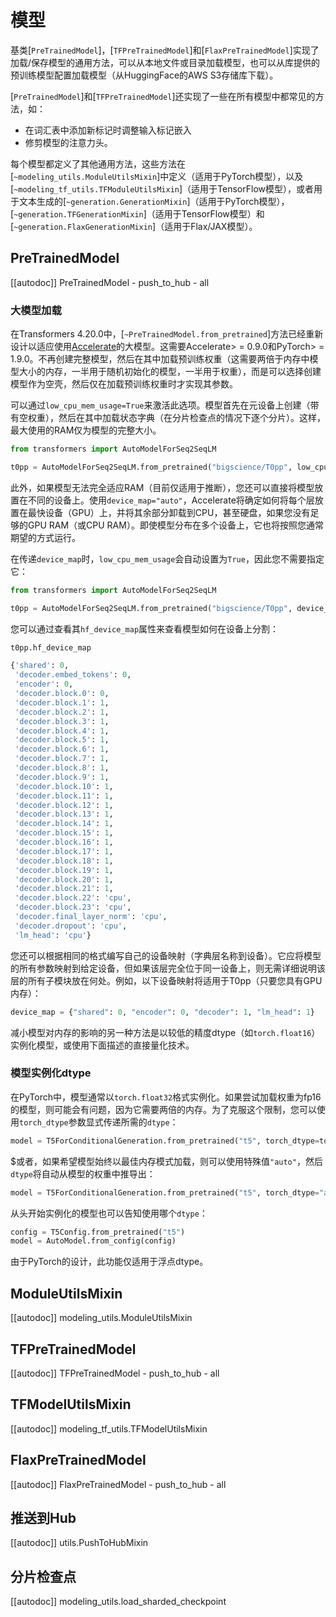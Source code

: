 <!--版权2020年The HuggingFace团队。版权所有。

根据Apache许可证第2版（“许可证”）许可; 除非符合许可证的规定，否则您不得使用此文件。您可以在以下网址获取许可证的副本：

http：//www.apache.org/licenses/LICENSE-2.0

除非适用法律要求或书面同意，根据许可证分发的软件是按“原样”分发的，不附带任何形式的明示或暗示的保证或条件。请参阅许可证以获取特定语言的权限和限制。

⚠️ 请注意，此文件是Markdown格式，但包含我们的doc-builder的特定语法（类似于MDX），在您的Markdown查看器中可能无法正确呈现。

-->

# 模型

基类[`PreTrainedModel`]，[`TFPreTrainedModel`]和[`FlaxPreTrainedModel`]实现了加载/保存模型的通用方法，可以从本地文件或目录加载模型，也可以从库提供的预训练模型配置加载模型（从HuggingFace的AWS
S3存储库下载）。

[`PreTrainedModel`]和[`TFPreTrainedModel`]还实现了一些在所有模型中都常见的方法，如：

- 在词汇表中添加新标记时调整输入标记嵌入
- 修剪模型的注意力头。

每个模型都定义了其他通用方法，这些方法在[`~modeling_utils.ModuleUtilsMixin`]中定义（适用于PyTorch模型），以及[`~modeling_tf_utils.TFModuleUtilsMixin`]（适用于TensorFlow模型），或者用于文本生成的[`~generation.GenerationMixin`]（适用于PyTorch模型），[`~generation.TFGenerationMixin`]（适用于TensorFlow模型）和[`~generation.FlaxGenerationMixin`]（适用于Flax/JAX模型）。


## PreTrainedModel

[[autodoc]] PreTrainedModel
    - push_to_hub
    - all

<a id='from_pretrained-torch-dtype'></a>

### 大模型加载

在Transformers 4.20.0中，[`~PreTrainedModel.from_pretrained`]方法已经重新设计以适应使用[Accelerate](https：//huggingface.co/docs/accelerate/big_modeling)的大模型。这需要Accelerate> = 0.9.0和PyTorch> = 1.9.0。不再创建完整模型，然后在其中加载预训练权重（这需要两倍于内存中模型大小的内存，一半用于随机初始化的模型，一半用于权重），而是可以选择创建模型作为空壳，然后仅在加载预训练权重时才实现其参数。

可以通过`low_cpu_mem_usage=True`来激活此选项。模型首先在元设备上创建（带有空权重），然后在其中加载状态字典（在分片检查点的情况下逐个分片）。这样，最大使用的RAM仅为模型的完整大小。

```py
from transformers import AutoModelForSeq2SeqLM

t0pp = AutoModelForSeq2SeqLM.from_pretrained("bigscience/T0pp", low_cpu_mem_usage=True)
```

此外，如果模型无法完全适应RAM（目前仅适用于推断），您还可以直接将模型放置在不同的设备上。使用`device_map="auto"`，Accelerate将确定如何将每个层放置在最快设备（GPU）上，并将其余部分卸载到CPU，甚至硬盘，如果您没有足够的GPU RAM（或CPU RAM）。即使模型分布在多个设备上，它也将按照您通常期望的方式运行。

在传递`device_map`时，`low_cpu_mem_usage`会自动设置为`True`，因此您不需要指定它：

```py
from transformers import AutoModelForSeq2SeqLM

t0pp = AutoModelForSeq2SeqLM.from_pretrained("bigscience/T0pp", device_map="auto")
```

您可以通过查看其`hf_device_map`属性来查看模型如何在设备上分割：

```py
t0pp.hf_device_map
```

```python out
{'shared': 0,
 'decoder.embed_tokens': 0,
 'encoder': 0,
 'decoder.block.0': 0,
 'decoder.block.1': 1,
 'decoder.block.2': 1,
 'decoder.block.3': 1,
 'decoder.block.4': 1,
 'decoder.block.5': 1,
 'decoder.block.6': 1,
 'decoder.block.7': 1,
 'decoder.block.8': 1,
 'decoder.block.9': 1,
 'decoder.block.10': 1,
 'decoder.block.11': 1,
 'decoder.block.12': 1,
 'decoder.block.13': 1,
 'decoder.block.14': 1,
 'decoder.block.15': 1,
 'decoder.block.16': 1,
 'decoder.block.17': 1,
 'decoder.block.18': 1,
 'decoder.block.19': 1,
 'decoder.block.20': 1,
 'decoder.block.21': 1,
 'decoder.block.22': 'cpu',
 'decoder.block.23': 'cpu',
 'decoder.final_layer_norm': 'cpu',
 'decoder.dropout': 'cpu',
 'lm_head': 'cpu'}
```

您还可以根据相同的格式编写自己的设备映射（字典层名称到设备）。它应将模型的所有参数映射到给定设备，但如果该层完全位于同一设备上，则无需详细说明该层的所有子模块放在何处。例如，以下设备映射将适用于T0pp（只要您具有GPU内存）：

```python
device_map = {"shared": 0, "encoder": 0, "decoder": 1, "lm_head": 1}
```

减小模型对内存的影响的另一种方法是以较低的精度dtype（如`torch.float16`）实例化模型，或使用下面描述的直接量化技术。

### 模型实例化dtype

在PyTorch中，模型通常以`torch.float32`格式实例化。如果尝试加载权重为fp16的模型，则可能会有问题，因为它需要两倍的内存。为了克服这个限制，您可以使用`torch_dtype`参数显式传递所需的`dtype`：

```python
model = T5ForConditionalGeneration.from_pretrained("t5", torch_dtype=torch.float16)
```
$或者，如果希望模型始终以最佳内存模式加载，则可以使用特殊值`"auto"`，然后`dtype`将自动从模型的权重中推导出：

```python
model = T5ForConditionalGeneration.from_pretrained("t5", torch_dtype="auto")
```

从头开始实例化的模型也可以告知使用哪个`dtype`：

```python
config = T5Config.from_pretrained("t5")
model = AutoModel.from_config(config)
```

由于PyTorch的设计，此功能仅适用于浮点dtype。


## ModuleUtilsMixin

[[autodoc]] modeling_utils.ModuleUtilsMixin

## TFPreTrainedModel

[[autodoc]] TFPreTrainedModel
    - push_to_hub
    - all

## TFModelUtilsMixin

[[autodoc]] modeling_tf_utils.TFModelUtilsMixin

## FlaxPreTrainedModel

[[autodoc]] FlaxPreTrainedModel
    - push_to_hub
    - all

## 推送到Hub

[[autodoc]] utils.PushToHubMixin

## 分片检查点

[[autodoc]] modeling_utils.load_sharded_checkpoint
